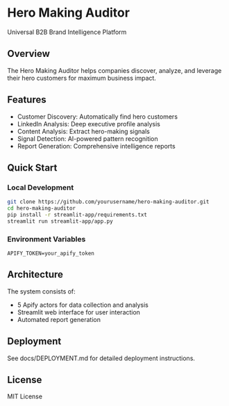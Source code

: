 # Hero Making Auditor

Universal B2B Brand Intelligence Platform

## Overview

The Hero Making Auditor helps companies discover, analyze, and leverage their hero customers for maximum business impact.

## Features

- Customer Discovery: Automatically find hero customers
- LinkedIn Analysis: Deep executive profile analysis  
- Content Analysis: Extract hero-making signals
- Signal Detection: AI-powered pattern recognition
- Report Generation: Comprehensive intelligence reports

## Quick Start

### Local Development
```bash
git clone https://github.com/yourusername/hero-making-auditor.git
cd hero-making-auditor
pip install -r streamlit-app/requirements.txt
streamlit run streamlit-app/app.py
```

### Environment Variables
```
APIFY_TOKEN=your_apify_token
```

## Architecture

The system consists of:
- 5 Apify actors for data collection and analysis
- Streamlit web interface for user interaction
- Automated report generation

## Deployment

See docs/DEPLOYMENT.md for detailed deployment instructions.

## License

MIT License